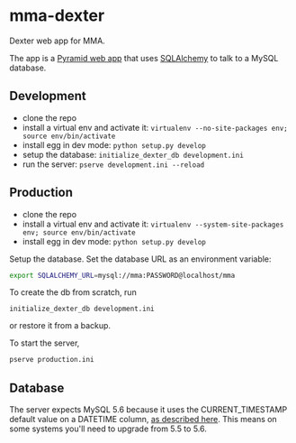 # mma-dexter

Dexter web app for MMA.

The app is a [Pyramid web app](http://www.pylonsproject.org/) that uses [SQLAlchemy](http://www.sqlalchemy.org/) to talk to a MySQL database.

## Development

* clone the repo
* install a virtual env and activate it: `virtualenv --no-site-packages env; source env/bin/activate`
* install egg in dev mode: `python setup.py develop`
* setup the database: `initialize_dexter_db development.ini`
* run the server: `pserve development.ini --reload`

## Production

* clone the repo
* install a virtual env and activate it: `virtualenv --system-site-packages env; source env/bin/activate`
* install egg in dev mode: `python setup.py develop`

Setup the database. Set the database URL as an environment variable:

```bash
export SQLALCHEMY_URL=mysql://mma:PASSWORD@localhost/mma
```

To create the db from scratch, run

```
initialize_dexter_db development.ini
```

or restore it from a backup.

To start the server,

```bash
pserve production.ini
```

## Database

The server expects MySQL 5.6 because it uses the CURRENT_TIMESTAMP default value
on a DATETIME column, [as described here](http://shankargopal.blogspot.com/2013/03/mysql-566-timestamp-columns-and-default.html).
This means on some systems you'll need to upgrade from 5.5 to 5.6.

